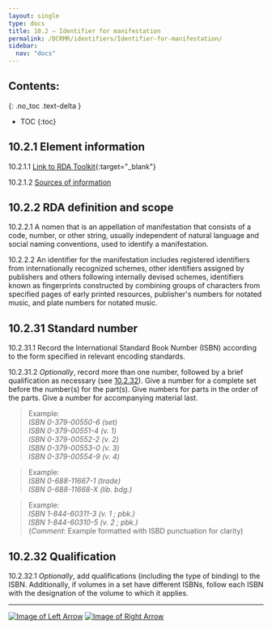 ```yaml
---
layout: single
type: docs
title: 10.2 — Identifier for manifestation
permalink: /DCRMR/identifiers/Identifier-for-manifestation/
sidebar:
  nav: "docs"
---
```


## Contents:
{: .no_toc .text-delta }

- TOC
{:toc}

## 10.2.1 Element information

<a name="10.2.1.1">10.2.1.1</a> [Link to RDA Toolkit](https://beta.rdatoolkit.org/Content/Index?externalId=en-US_ala-95f6a60f-3d2b-32d8-9486-cf810708d4ba){:target="_blank"}

<a name="10.2.1.2">10.2.1.2</a> [Sources of information](/DCRMR/identifiers/#10011-sources-of-information)

## 10.2.2 RDA definition and scope

<a name="10.2.2.1">10.2.2.1</a> A nomen that is an appellation of manifestation that consists of a code, number, or other string, usually independent of natural language and social naming conventions, used to identify a manifestation.

<a name="10.2.2.2">10.2.2.2</a> An identifier for the manifestation includes registered identifiers from internationally recognized schemes, other identifiers assigned by publishers and others following internally devised schemes, identifiers known as fingerprints constructed by combining groups of characters from specified pages of early printed resources, publisher's numbers for notated music, and plate numbers for notated music.

## 10.2.31 Standard number

<a name="10.2.31.1">10.2.31.1</a> Record the International Standard Book Number (ISBN) according to the form specified in relevant encoding standards.

<a name="10.2.31.2">10.2.31.2</a> *Optionally*, record more than one number, followed by a brief qualification as necessary (see [10.2.32](/DCRMR/identifiers/Identifier-for-manifestation/#10232-qualification)). Give a number for a complete set before the number(s) for the part(s). Give numbers for parts in the order of the parts. Give a number for accompanying material last.

>Example:  
><CITE>ISBN 0-379-00550-6 (set)</CITE>  
><CITE>ISBN 0-379-00551-4 (v. 1)</CITE>  
><CITE>ISBN 0-379-00552-2 (v. 2)</CITE>  
><CITE>ISBN 0-379-00553-0 (v. 3)</CITE>  
><CITE>ISBN 0-379-00554-9 (v. 4)</CITE>  

>Example:  
><CITE>ISBN 0-688-11667-1 (trade)</CITE>  
><CITE>ISBN 0-688-11668-X (lib. bdg.)</CITE>  

>Example:  
><CITE>ISBN 1-844-60311-3 (v. 1 ; pbk.)</CITE>  
><CITE>ISBN 1-844-60310-5 (v. 2 ; pbk.)</CITE>  
>(*Comment*: Example formatted with ISBD punctuation for clarity)

## 10.2.32 Qualification  

<a name="10.2.32.1">10.2.32.1</a> *Optionally*, add qualifications (including the type of binding) to the ISBN. Additionally, if volumes in a set have different ISBNs, follow each ISBN with the designation of the volume to which it applies.

---

[![Image of Left Arrow](https://rbms-bsc.github.io/DCRMR/assets/pictures/navigation/Arrow_Left.png "10.22 — Term of availability")](/DCRMR/identifiers/Term-of-availability/) [![Image of Right Arrow](https://rbms-bsc.github.io/DCRMR/assets/pictures/navigation/Arrow_Right.png "10.21 — Fingerprint")](/DCRMR/identifiers/Fingerprint/)